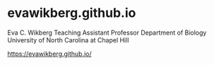 # evawikberg.github.io

Eva C. Wikberg
Teaching Assistant Professor
Department of Biology
University of North Carolina at Chapel Hill

https://evawikberg.github.io/
